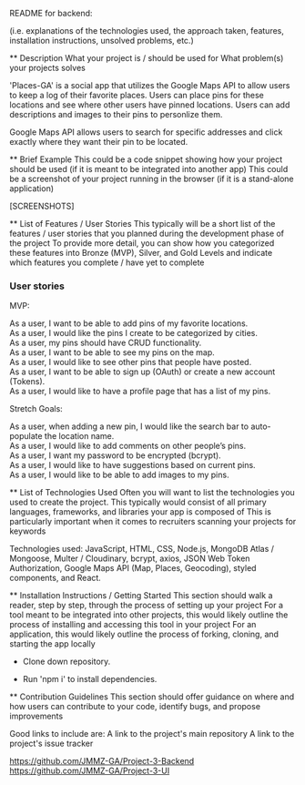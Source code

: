 README for backend:

(i.e. explanations of the technologies used, the approach taken, features, installation instructions, unsolved problems, etc.)

 ** Description
What your project is / should be used for
What problem(s) your projects solves

'Places-GA' is a social app that utilizes the Google Maps API to allow users to keep a log of their favorite places. Users can place pins for these locations and see where other users have pinned locations. Users can add descriptions and images to their pins to personlize them. 

Google Maps API allows users to search for specific addresses and click exactly where they want their pin to be located. 


 ** Brief Example
This could be a code snippet showing how your project should be used (if it is meant to be integrated into another app)
This could be a screenshot of your project running in the browser (if it is a stand-alone application)

[SCREENSHOTS]

 ** List of Features / User Stories
This typically will be a short list of the features / user stories that you planned during the development phase of the project
To provide more detail, you can show how you categorized these features into Bronze (MVP), Silver, and Gold Levels and indicate which features you complete / have yet to complete

### User stories

MVP:

As a user, I want to be able to add pins of my favorite locations.
<br>
As a user, I would like the pins I create to be categorized by cities.
<br>
As a user, my pins should have CRUD functionality.
<br>
As a user, I want to be able to see my pins on the map.
<br>
As a user, I would like to see other pins that people have posted.
<br>
As a user, I want to be able to sign up (OAuth) or create a new account (Tokens).
<br>
As a user, I would like to have a profile page that has a list of my pins.
<br>

Stretch Goals:

As a user, when adding a new pin, I would like the search bar to auto-populate the location name.
<br>
As a user, I would like to add comments on other people’s pins.
<br>
As a user, I want my password to be encrypted (bcrypt).
<br>
As a user, I would like to have suggestions based on current pins.
<br>
As a user, I would like to be able to add images to my pins.




 ** List of Technologies Used
Often you will want to list the technologies you used to create the project.
This typically would consist of all primary languages, frameworks, and libraries your app is composed of
This is particularly important when it comes to recruiters scanning your projects for keywords


Technologies used: JavaScript, HTML, CSS, Node.js, MongoDB Atlas / Mongoose, Multer / Cloudinary, bcrypt, axios, JSON Web Token Authorization, Google Maps API (Map, Places, Geocoding), styled components, and React.


 ** Installation Instructions / Getting Started
This section should walk a reader, step by step, through the process of setting up your project
For a tool meant to be integrated into other projects, this would likely outline the process of installing and accessing this tool in your project
For an application, this would likely outline the process of forking, cloning, and starting the app locally

- Clone down repository.

- Run 'npm i' to install dependencies.

 ** Contribution Guidelines
This section should offer guidance on where and how users can contribute to your code, identify bugs, and propose improvements

Good links to include are:
A link to the project's main repository
A link to the project's issue tracker

https://github.com/JMMZ-GA/Project-3-Backend
<br>
https://github.com/JMMZ-GA/Project-3-UI